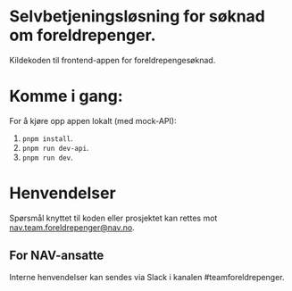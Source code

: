 # Selvbetjeningsløsning for søknad om foreldrepenger.

Kildekoden til frontend-appen for foreldrepengesøknad.

# Komme i gang:

For å kjøre opp appen lokalt (med mock-API):

1.  `pnpm install`.
2.  `pnpm run dev-api`.
3.  `pnpm run dev`.

# Henvendelser

Spørsmål knyttet til koden eller prosjektet kan rettes mot nav.team.foreldrepenger@nav.no.

## For NAV-ansatte

Interne henvendelser kan sendes via Slack i kanalen #teamforeldrepenger.

